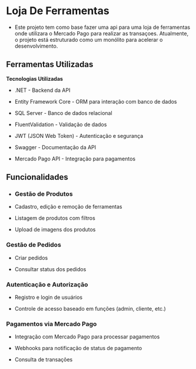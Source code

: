 # Loja De Ferramentas

- Este projeto tem como base fazer uma api para uma loja de ferramentas onde utilizara o Mercado Pago para realizar as transaçoes.
Atualmente, o projeto está estruturado como um monólito para acelerar o desenvolvimento.

## Ferramentas Utilizadas

**Tecnologias Utilizadas**

- .NET - Backend da API

- Entity Framework Core - ORM para interação com banco de dados

- SQL Server - Banco de dados relacional

- FluentValidation - Validação de dados

- JWT (JSON Web Token) - Autenticação e segurança

- Swagger - Documentação da API

- Mercado Pago API - Integração para pagamentos

## Funcionalidades 

- ### Gestão de Produtos

- Cadastro, edição e remoção de ferramentas

- Listagem de produtos com filtros 

- Upload de imagens dos produtos

### Gestão de Pedidos

- Criar pedidos

- Consultar status dos pedidos


### Autenticação e Autorização

- Registro e login de usuários

- Controle de acesso baseado em funções (admin, cliente, etc.)

### Pagamentos via Mercado Pago

- Integração com Mercado Pago para processar pagamentos

- Webhooks para notificação de status de pagamento

- Consulta de transações
